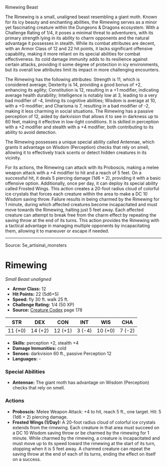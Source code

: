 <MonsterName/>Rimewing</MonsterName>
<CreatureType/>Beast</CreatureType>

<summary>The Rimewing is a small, unaligned beast resembling a giant moth. Known for its icy beauty and enchanting abilities, the Rimewing serves as a minor yet fascinating creature within the Dungeons & Dragons ecosystem. With a Challenge Rating of 1/4, it poses a minimal threat to adventurers, with its primary strength lying in its ability to charm opponents and the natural advantage it possesses in stealth. While its combat attributes are decent, with an Armor Class of 12 and 22 hit points, it lacks significant offensive capability, making it more reliant on its special abilities for combat effectiveness. Its cold damage immunity adds to its resilience against certain attacks, providing it some degree of protection in icy environments, but its overall low attributes limit its impact in more challenging encounters.</summary>

<detail>

The Rimewing has the following attributes: Strength is 11, which is considered average; Dexterity is 14, providing a good bonus of +2, enhancing its agility; Constitution is 12, resulting in a +1 modifier, indicating average health durability; Intelligence is notably low at 3, leading to a very bad modifier of -4, limiting its cognitive abilities; Wisdom is average at 10, with a +0 modifier; and Charisma is 7, resulting in a bad modifier of -2, making it less charming in social situations. The Rimewing has a passive perception of 12, aided by darkvision that allows it to see in darkness up to 60 feet, making it effective in low-light conditions. It is skilled in perception with a +2 modifier and stealth with a +4 modifier, both contributing to its ability to avoid detection.

The Rimewing possesses a unique special ability called Antennae, which grants it advantage on Wisdom (Perception) checks that rely on smell, allowing it to effectively track scents or detect hidden creatures in its vicinity.

For its actions, the Rimewing can attack with its Proboscis, making a melee weapon attack with a +4 modifier to hit and a reach of 5 feet. On a successful hit, it deals 5 piercing damage (1d6 + 2), providing it with a basic offensive option. Additionally, once per day, it can deploy its special ability called Frosted Wings. This action creates a 20-foot radius cloud of colorful ice crystals that forces each creature within the area to make a DC 10 Wisdom saving throw. Failure results in being charmed by the Rimewing for 1 minute, during which affected creatures become incapacitated and must move towards the Rimewing, halting just 5 feet away. Each affected creature can attempt to break free from the charm effect by repeating the saving throw at the end of its turns. This action provides the Rimewing with a tactical advantage in managing multiple opponents by incapacitating them, allowing it to maneuver or escape if needed.</detail>



---

Source: 5e_artisinal_monsters

# Rimewing

*Small* *Beast* *unaligned*

- **Armor Class:** 12
- **Hit Points:** 22 (5d6+5)
- **Speed:** fly 30 ft. walk 25 ft.
- **Challenge Rating:** 1/4 (50 XP)
- **Source:** [Creature Codex](https://koboldpress.com/kpstore/product/creature-codex-for-5th-edition-dnd) page 178

| STR | DEX | CON | INT | WIS | CHA |
| --- | --- | --- | --- | --- | --- |
| 11 (+0) | 14 (+2) | 12 (+1) | 3 (-4) | 10 (+0) | 7 (-2) |

- **Skills:** perception +2, stealth +4
- **Damage Immunities:** cold
- **Senses:** darkvision 60 ft., passive Perception 12
- **Languages:** -

### Special Abilities

- **Antennae:** The giant moth has advantage on Wisdom (Perception) checks that rely on smell.

### Actions

- **Proboscis:** Melee Weapon Attack: +4 to hit, reach 5 ft., one target. Hit: 5 (1d6 + 2) piercing damage.
- **Frosted Wings (1/Day):** A 20-foot radius cloud of colorful ice crystals extends from the rimewing. Each creature in that area must succeed on a DC 10 Wisdom saving throw or be charmed by the rimewing for 1 minute. While charmed by the rimewing, a creature is incapacitated and must move up to its speed toward the rimewing at the start of its turn, stopping when it is 5 feet away. A charmed creature can repeat the saving throw at the end of each of its turns, ending the effect on itself on a success.




